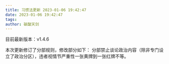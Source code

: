 ```yaml
---
title: 习惯法更新 2023-01-06 19:42:47
date: 2023-01-06 19:42:47
tags:
author: 碳酸天剑
---
```


目前最新版本：v1.4.6

本次更新修订了分部规则，修改部分如下：
分部禁止谈论政治内容（除非专门设立了政治分区），违者视情节严重性一张黄牌到一张红牌不等。
